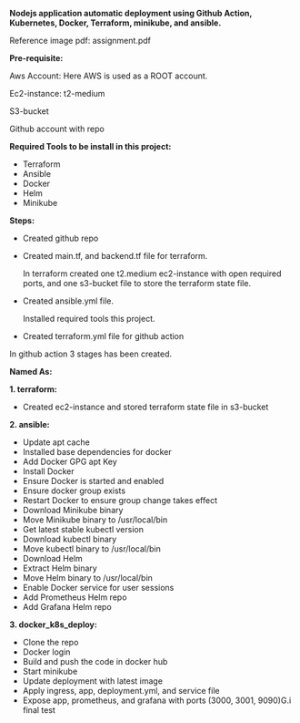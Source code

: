 **Nodejs application automatic deployment using Github Action, Kubernetes, Docker, Terraform, minikube, and ansible.**

Reference image pdf: assignment.pdf

**Pre-requisite:** 

Aws Account: Here AWS is used as a ROOT account.


Ec2-instance: t2-medium

S3-bucket

Github account with repo

**Required Tools to be install in this project:**

- Terraform
- Ansible
- Docker
- Helm
- Minikube

**Steps:**
- Created github repo
  
- Created main.tf, and backend.tf file for terraform.
  
  In terraform created one t2.medium ec2-instance with open required ports, and one s3-bucket file to store the terraform state file.

- Created ansible.yml file.
  
  Installed required tools this project.

- Created terraform.yml file for github action

In github action 3 stages has been created.

**Named As:**

**1. terraform:**
- Created ec2-instance and stored terraform state file in s3-bucket

**2. ansible:**
- Update apt cache
- Installed base dependencies for docker
- Add Docker GPG apt Key
- Install Docker
- Ensure Docker is started and enabled
- Ensure docker group exists
- Restart Docker to ensure group change takes effect
- Download Minikube binary
- Move Minikube binary to /usr/local/bin
- Get latest stable kubectl version
- Download kubectl binary
- Move kubectl binary to /usr/local/bin
- Download Helm
- Extract Helm binary
- Move Helm binary to /usr/local/bin
- Enable Docker service for user sessions
- Add Prometheus Helm repo
- Add Grafana Helm repo

**3. docker_k8s_deploy:**
- Clone the repo
- Docker login
- Build and push the code in docker hub
- Start minikube
- Update deployment with latest image
- Apply ingress, app, deployment.yml, and service file
- Expose app, prometheus, and grafana with ports (3000, 3001, 9090)G.i
final test
